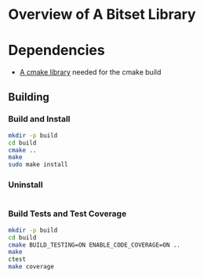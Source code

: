 # Overview of A Bitset Library

# Dependencies
* [A cmake library](https://github.com/knode-ai-open-source/a-cmake-library) needed for the cmake build

## Building

### Build and Install
```bash
mkdir -p build
cd build
cmake ..
make
sudo make install
```

### Uninstall
```bash

```

### Build Tests and Test Coverage
```bash
mkdir -p build
cd build
cmake BUILD_TESTING=ON ENABLE_CODE_COVERAGE=ON ..
make
ctest
make coverage
```

